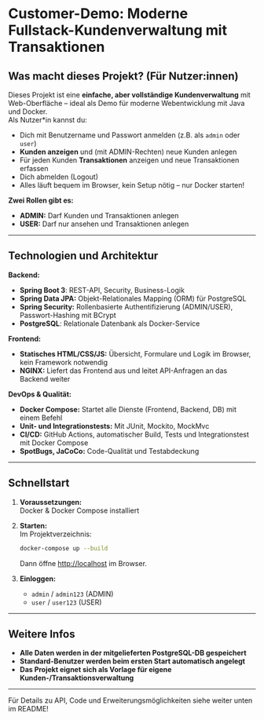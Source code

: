 # Customer-Demo: Moderne Fullstack-Kundenverwaltung mit Transaktionen

## Was macht dieses Projekt? (Für Nutzer:innen)

Dieses Projekt ist eine **einfache, aber vollständige Kundenverwaltung** mit Web-Oberfläche – ideal als Demo für moderne Webentwicklung mit Java und Docker.  
Als Nutzer*in kannst du:

- Dich mit Benutzername und Passwort anmelden (z.B. als `admin` oder `user`)
- **Kunden anzeigen** und (mit ADMIN-Rechten) neue Kunden anlegen
- Für jeden Kunden **Transaktionen** anzeigen und neue Transaktionen erfassen
- Dich abmelden (Logout)
- Alles läuft bequem im Browser, kein Setup nötig – nur Docker starten!

**Zwei Rollen gibt es:**
- **ADMIN:** Darf Kunden und Transaktionen anlegen
- **USER:** Darf nur ansehen und Transaktionen anlegen

---

## Technologien und Architektur

**Backend:**  
- **Spring Boot 3**: REST-API, Security, Business-Logik
- **Spring Data JPA:** Objekt-Relationales Mapping (ORM) für PostgreSQL
- **Spring Security:** Rollenbasierte Authentifizierung (ADMIN/USER), Passwort-Hashing mit BCrypt
- **PostgreSQL**: Relationale Datenbank als Docker-Service

**Frontend:**  
- **Statisches HTML/CSS/JS:** Übersicht, Formulare und Logik im Browser, kein Framework notwendig
- **NGINX:** Liefert das Frontend aus und leitet API-Anfragen an das Backend weiter

**DevOps & Qualität:**  
- **Docker Compose:** Startet alle Dienste (Frontend, Backend, DB) mit einem Befehl
- **Unit- und Integrationstests:** Mit JUnit, Mockito, MockMvc
- **CI/CD:** GitHub Actions, automatischer Build, Tests und Integrationstest mit Docker Compose
- **SpotBugs, JaCoCo:** Code-Qualität und Testabdeckung

---

## Schnellstart

1. **Voraussetzungen:**  
   Docker & Docker Compose installiert

2. **Starten:**  
   Im Projektverzeichnis:
   ```sh
   docker-compose up --build
   ```
   Dann öffne [http://localhost](http://localhost) im Browser.

3. **Einloggen:**  
   - `admin` / `admin123` (ADMIN)
   - `user` / `user123` (USER)

---

## Weitere Infos

- **Alle Daten werden in der mitgelieferten PostgreSQL-DB gespeichert**
- **Standard-Benutzer werden beim ersten Start automatisch angelegt**
- **Das Projekt eignet sich als Vorlage für eigene Kunden-/Transaktionsverwaltung**

---

Für Details zu API, Code und Erweiterungsmöglichkeiten siehe weiter unten im README!